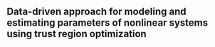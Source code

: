 ## Data-driven approach for modeling and estimating parameters of nonlinear systems using trust region optimization
